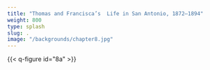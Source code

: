 ```yaml
---
title: "Thomas and Francisca’s  Life in San Antonio, 1872–1894"
weight: 800
type: splash
slug: .
image: "/backgrounds/chapter8.jpg"
---
```


{{< q-figure id="8a" >}}
